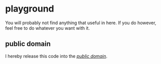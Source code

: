 playground
==========

You will probably not find anything that useful in here. If you do however, feel
free to do whatever you want with it.

public domain
-------------
I hereby release this code into the *[public domain][]*.

[public domain]: https://creativecommons.org/publicdomain/zero/1.0/
